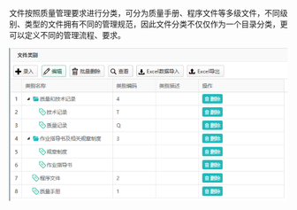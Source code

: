 文件按照质量管理要求进行分类，可分为质量手册、程序文件等多级文件，不同级别、类型的文件拥有不同的管理规范，因此文件分类不仅仅作为一个目录分类，更可以定义不同的管理流程、要求。

![文件类型管理](https://raw.githubusercontent.com/labsharpBeijing/LabSharpLIMS/master/Doc/Images/fileCategory.png)